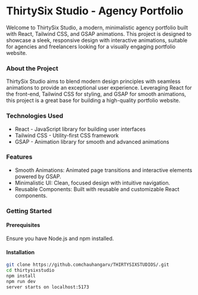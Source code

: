 
# ThirtySix Studio - Agency Portfolio

Welcome to ThirtySix Studio, a modern, minimalistic agency portfolio built with React, Tailwind CSS, and GSAP animations. This project is designed to showcase a sleek, responsive design with interactive animations, suitable for agencies and freelancers looking for a visually engaging portfolio website.

### About the Project

ThirtySix Studio aims to blend modern design principles with seamless animations to provide an exceptional user experience. Leveraging React for the front-end, Tailwind CSS for styling, and GSAP for smooth animations, this project is a great base for building a high-quality portfolio website.

### Technologies Used

* React - JavaScript library for building user interfaces
* Tailwind CSS - Utility-first CSS framework
* GSAP - Animation library for smooth and advanced animations

### Features

* Smooth Animations: Animated page transitions and interactive elements powered by GSAP.
* Minimalistic UI: Clean, focused design with intuitive navigation.
* Reusable Components: Built with reusable and customizable React components.

### Getting Started

#### Prerequisites
Ensure you have Node.js and npm installed.

#### Installation

```bash
git clone https://github.comchauhangarv/THIRTYSIXSTUDIOS/.git
cd thirtysixstudio
npm install
npm run dev
server starts on localhost:5173
```
